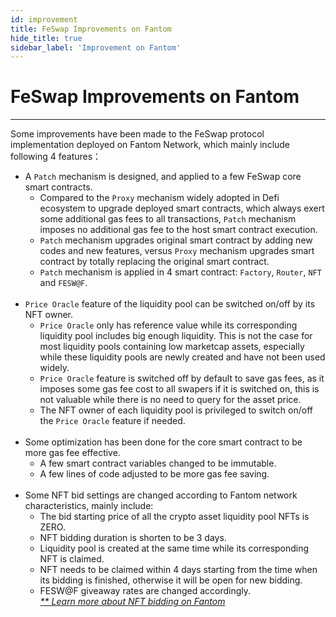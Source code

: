 ```yaml
---
id: improvement
title: FeSwap Improvements on Fantom
hide_title: true
sidebar_label: 'Improvement on Fantom'
---
```


<div  className="title">
  <h1> FeSwap Improvements on Fantom </h1>
</div>

_______________________

Some improvements have been made to the FeSwap protocol implementation deployed on Fantom Network, which mainly include following 4 features： 

+ A `Patch` mechanism is designed, and applied to a few FeSwap core smart contracts.
  + Compared to the `Proxy` mechanism widely adopted in Defi ecosystem to upgrade deployed smart contracts, which always exert some additional gas fees to all transactions, `Patch` mechanism imposes no additional gas fee to the host smart contract execution.
  + `Patch` mechanism upgrades original smart contract by adding new codes and new features, versus `Proxy` mechanism upgrades smart contract by totally replacing the original smart contract.  
  + `Patch` mechanism is applied in 4 smart contract: `Factory`, `Router`, `NFT` and `FESW@F`. <br/><br/>
+ `Price Oracle` feature of the liquidity pool can be switched on/off by its NFT owner.
  + `Price Oracle` only has reference value while its corresponding liquidity pool includes big enough liquidity. This is not the case for most liquidity pools containing low marketcap assets, especially while these liquidity pools are newly created and have not been used widely.
  + `Price Oracle` feature is switched off by default to save gas fees, as it imposes some gas fee cost to all swapers if it is switched on, this is not valuable while there is no need to query for the asset price.
  + The NFT owner of each liquidity pool is privileged to switch on/off the `Price Oracle` feature if needed. <br/><br/>
+ Some optimization has been done for the core smart contract to be more gas fee effective.
  + A few smart contract variables changed to be immutable. 
  + A few lines of code adjusted to be more gas fee saving. <br/><br/>
+ Some NFT bid settings are changed according to Fantom network characteristics, mainly include:
  + The bid starting price of all the crypto asset liquidity pool NFTs is ZERO.
  + NFT bidding duration is shorten to be 3 days.
  + Liquidity pool is created at the same time while its corresponding NFT is claimed. 
  + NFT needs to be claimed within 4 days starting from the time when its bidding is finished, otherwise it will be open for new bidding.
  + FESW@F giveaway rates are changed accordingly.<br/>
    *[** Learn more about NFT bidding on Fantom](./nft)*<br/>
